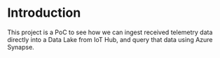 # Introduction

This project is a PoC to see how we can ingest received telemetry data directly into a Data Lake from IoT Hub, and query that data using Azure Synapse.